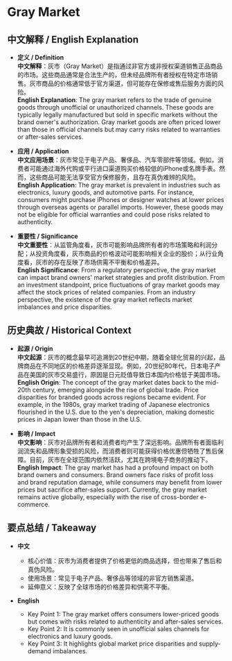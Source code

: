 # Gray Market

## 中文解释 / English Explanation

* **定义 / Definition**  
  **中文解释**：灰市（Gray Market）是指通过非官方或非授权渠道销售正品商品的市场。这些商品通常是合法生产的，但未经品牌所有者授权在特定市场销售。灰市商品的价格通常低于官方渠道，但可能存在保修或售后服务方面的风险。  
  **English Explanation**: The gray market refers to the trade of genuine goods through unofficial or unauthorized channels. These goods are typically legally manufactured but sold in specific markets without the brand owner's authorization. Gray market goods are often priced lower than those in official channels but may carry risks related to warranties or after-sales services.

* **应用 / Application**  
  **中文应用场景**：灰市常见于电子产品、奢侈品、汽车零部件等领域。例如，消费者可能通过海外代购或平行进口渠道购买价格较低的iPhone或名牌手表。然而，这些商品可能无法享受官方保修服务，且存在真伪难辨的风险。  
  **English Application**: The gray market is prevalent in industries such as electronics, luxury goods, and automotive parts. For instance, consumers might purchase iPhones or designer watches at lower prices through overseas agents or parallel imports. However, these goods may not be eligible for official warranties and could pose risks related to authenticity.

* **重要性 / Significance**  
  **中文重要性**：从监管角度看，灰市可能影响品牌所有者的市场策略和利润分配；从投资角度看，灰市商品的价格波动可能影响相关企业的股价；从行业角度看，灰市的存在反映了市场供需不平衡和价格差异。  
  **English Significance**: From a regulatory perspective, the gray market can impact brand owners' market strategies and profit distribution. From an investment standpoint, price fluctuations of gray market goods may affect the stock prices of related companies. From an industry perspective, the existence of the gray market reflects market imbalances and price disparities.

## 历史典故 / Historical Context

* **起源 / Origin**  
  **中文起源**：灰市的概念最早可追溯到20世纪中期，随着全球化贸易的兴起，品牌商品在不同地区的价格差异逐渐显现。例如，20世纪80年代，日本电子产品在美国的灰市交易盛行，原因是日元贬值导致日本国内价格低于美国市场。  
  **English Origin**: The concept of the gray market dates back to the mid-20th century, emerging alongside the rise of global trade. Price disparities for branded goods across regions became evident. For example, in the 1980s, gray market trading of Japanese electronics flourished in the U.S. due to the yen's depreciation, making domestic prices in Japan lower than those in the U.S.

* **影响 / Impact**  
  **中文影响**：灰市对品牌所有者和消费者均产生了深远影响。品牌所有者面临利润流失和品牌形象受损的风险，而消费者则可能获得价格优惠但牺牲了售后保障。目前，灰市在全球范围内依然活跃，尤其在跨境电子商务的推动下。  
  **English Impact**: The gray market has had a profound impact on both brand owners and consumers. Brand owners face risks of profit loss and brand reputation damage, while consumers may benefit from lower prices but sacrifice after-sales support. Currently, the gray market remains active globally, especially with the rise of cross-border e-commerce.

## 要点总结 / Takeaway

* **中文**  
  - 核心价值：灰市为消费者提供了价格更低的商品选择，但也带来了售后和真伪风险。  
  - 使用场景：常见于电子产品、奢侈品等领域的非官方销售渠道。  
  - 延伸意义：反映了全球市场的价格差异和供需不平衡。

* **English**  
  - Key Point 1: The gray market offers consumers lower-priced goods but comes with risks related to authenticity and after-sales services.  
  - Key Point 2: It is commonly seen in unofficial sales channels for electronics and luxury goods.  
  - Key Point 3: It highlights global market price disparities and supply-demand imbalances.